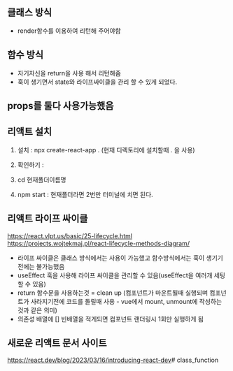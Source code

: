 ## 클래스 방식
- render함수를 이용하여 리턴해 주어야함

## 함수 방식
- 자기자신을 return을 사용 해서 리턴해줌
- 훅이 생기면서 state와 라이프싸이클을 관리 할 수 있게 되었다.

## props를 둘다 사용가능했음

## 리액트 설치 

1. 설치 : npx create-react-app . (현재 디렉토리에 설치할때 . 을 사용)

2. 확인하기 :
  1. cd 현재폴더이름명
  2. npm start : 현재폴더라면 2번만 터미널에 치면 된다.

## 리액트 라이프 싸이클
<https://react.vlpt.us/basic/25-lifecycle.html>
<https://projects.wojtekmaj.pl/react-lifecycle-methods-diagram/>

- 라이프 싸이클은 클래스 방식에서는 사용이 가능했고 함수방식에서는 훅이 생기기 전에는 불가능했음
- useEffect 훅을 사용해 라이프 싸이클을 관리할 수 있음(useEffect을 여러개 세팅할 수 있음)
- return 함수문을 사용하는것 = clean up (컴포넌트가 마운트될때 실행되며 컴포넌트가 사라지기전에 코드를 돌릴때 사용 - vue에서 mount, unmount에 작성하는 것과 같은 의미)
- 의존성 배열에 [] 빈배열을 적게되면 컴포넌트 랜더링시 1회만 실행하게 됨

## 새로운 리액트 문서 사이트
<https://react.dev/blog/2023/03/16/introducing-react-dev>#   c l a s s _ f u n c t i o n  
 